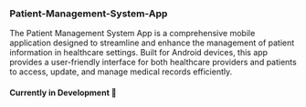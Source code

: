 ### Patient-Management-System-App

The Patient Management System App is a comprehensive mobile application designed to streamline and enhance the management of patient information in healthcare settings. Built for Android devices, this app provides a user-friendly interface for both healthcare providers and patients to access, update, and manage medical records efficiently.

#### Currently in Development 🚧
